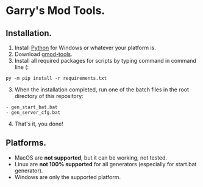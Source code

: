 # Garry's Mod Tools.

## Installation.
1. Install [Python](https://www.python.org/downloads/) for Windows or whatever your platform is.
2. Download [gmod-tools](https://github.com/shockpast/gmod-tools/archive/refs/heads/main.zip).
3. Install all required packages for scripts by typing command in command line (:
```
py -m pip install -r requirements.txt
```
3. When the installation completed, run one of the batch files in the root directory of this repository:
```
- gen_start_bat.bat
- gen_server_cfg.bat
```
4. That's it, you done!

## Platforms.
- MacOS are **not supported**, but it can be working, not tested.
- Linux are **not 100% supported** for all generators (especially for start.bat generator).
- Windows are only the supported platform.
